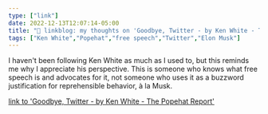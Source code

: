 ```yaml
---
type: ["link"]
date: 2022-12-13T12:07:14-05:00
title: "🔗 linkblog: my thoughts on 'Goodbye, Twitter - by Ken White - The Popehat Report'"
tags: ["Ken White","Popehat","free speech","Twitter","Elon Musk"]
---
```

I haven't been following Ken White as much as I used to, but this reminds me why I appreciate his perspective. This is someone who knows what free speech is and advocates for it, not someone who uses it as a buzzword justification for reprehensible behavior, à la Musk.  
 

[link to 'Goodbye, Twitter - by Ken White - The Popehat Report'](https://popehat.substack.com/p/goodbye-twitter)
